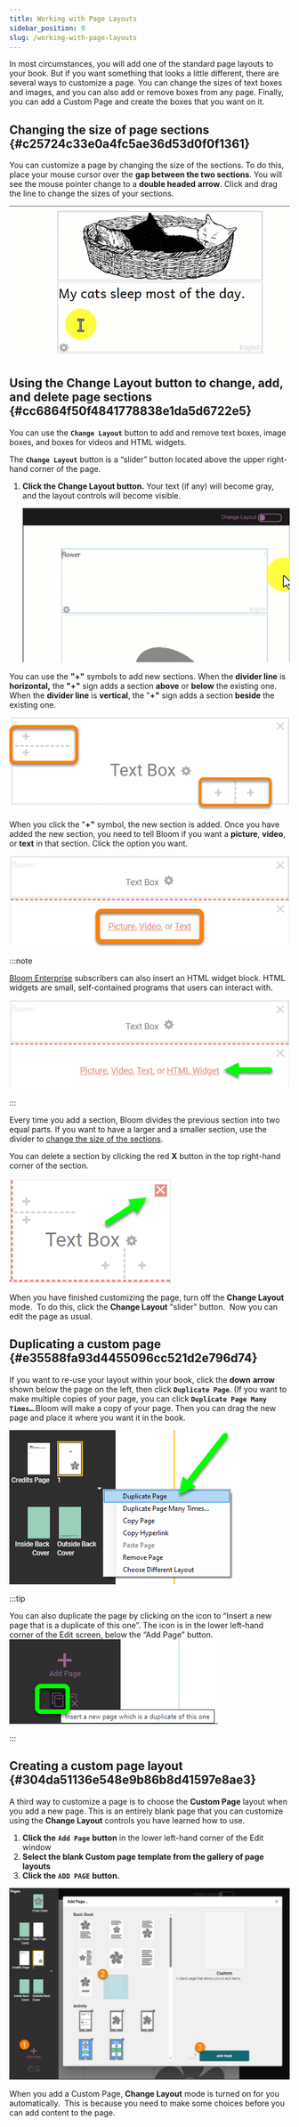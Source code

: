 ```yaml
---
title: Working with Page Layouts
sidebar_position: 9
slug: /working-with-page-layouts
---
```




In most circumstances, you will add one of the standard page layouts to your book. But if you want something that looks a little different, there are several ways to customize a page. You can change the sizes of text boxes and images, and you can also add or remove boxes from any page. Finally, you can add a Custom Page and create the boxes that you want on it.


## Changing the size of page sections {#c25724c33e0a4fc5ae36d53d0f0f1361}


You can customize a page by changing the size of the sections. To do this, place your mouse cursor over the **gap between the two sections**. You will see the mouse pointer change to a **double headed** **arrow**. Click and drag the line to change the sizes of your sections.


![](./1843037996.gif)


## Using the Change Layout button to change, add, and delete page sections {#cc6864f50f4841778838e1da5d6722e5}


You can use the **`Change Layout`** button to add and remove text boxes, image boxes, and boxes for videos and HTML widgets. 


The **`Change Layout`** button is a “slider” button located above the upper right-hand corner of the page. 

1. **Click the Change Layout button.** Your text (if any) will become gray, and the layout controls will become visible.

	![](./1947863184.gif)


You can use the **"+"** symbols to add new sections. When the **divider line** is **horizontal,** the **"+"** sign adds a section **above** or **below** the existing one. When the **divider line** is **vertical**, the "**+"** sign adds a section **beside** the existing one. 


![](./175684268.png)


When you click the "**+"** symbol, the new section is added. Once you have added the new section, you need to tell Bloom if you want a **picture**, **video**, or **text** in that section. Click the option you want.


![](./1422238765.png)


:::note

[Bloom Enterprise](/bloom-enterprise-overview) subscribers can also insert an HTML widget block. HTML widgets are small, self-contained programs that users can interact with. 

![](./835891792.png)

:::




Every time you add a section, Bloom divides the previous section into two equal parts. If you want to have a larger and a smaller section, use the divider to [change the size of the sections](/working-with-page-layouts#c25724c33e0a4fc5ae36d53d0f0f1361).


You can delete a section by clicking the red **X** button in the top right-hand corner of the section.


![](./781841053.png)


When you have finished customizing the page, turn off the **Change Layout** mode.  To do this, click the **Change Layout** "slider" button.  Now you can edit the page as usual.


## Duplicating a custom page {#e35588fa93d4455096cc521d2e796d74}


If you want to re-use your layout within your book, click the **down** **arrow** shown below the page on the left, then click **`Duplicate Page`**. (If you want to make multiple copies of your page, you can click **`Duplicate Page Many Times…`**.Bloom will make a copy of your page. Then you can drag the new page and place it where you want it in the book.


![](./67708469.png)


:::tip

You can also duplicate the page by clicking on the icon to “Insert a new page that is a duplicate of this one”. The icon is in the lower left-hand corner of the Edit screen, below the “Add Page” button.  
![](./2039500663.png)

:::




## Creating a custom page layout {#304da51136e548e9b86b8d41597e8ae3}


A third way to customize a page is to choose the **Custom Page** layout when you add a new page. This is an entirely blank page that you can customize using the **Change Layout** controls you have learned how to use.

1. **Click the** **`Add Page`** **button** in the lower left-hand corner of the Edit window
2. **Select the blank Custom page template from the gallery of page layouts**
3. **Click the** **`ADD PAGE`** **button.**

![](./1702701415.png)


When you add a Custom Page, **Change Layout** mode is turned on for you automatically.  This is because you need to make some choices before you can add content to the page.

